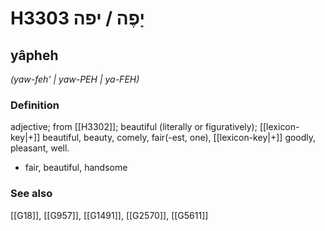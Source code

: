 # H3303 יָפֶה / יפה

## yâpheh

_(yaw-feh' | yaw-PEH | ya-FEH)_

### Definition

adjective; from [[H3302]]; beautiful (literally or figuratively); [[lexicon-key|+]] beautiful, beauty, comely, fair(-est, one), [[lexicon-key|+]] goodly, pleasant, well.

- fair, beautiful, handsome
### See also

[[G18]], [[G957]], [[G1491]], [[G2570]], [[G5611]]

